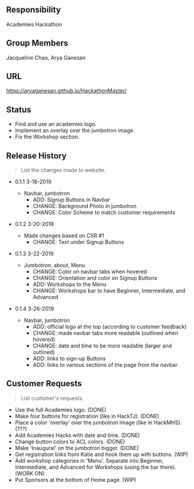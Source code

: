 ## Responsibility

Academies Hackathon

## Group Members

Jacqueline Chao, Arya Ganesan

## URL

https://aryaganesan.github.io/HackathonMaster/

## Status

  * Find and use an academies logo.
  * Implement an overlay over the jumbotron image.
  * Fix the Workshop section.

## Release History
> List the changes made to website.

* 0.1.1 3-18-2019
    * Navbar, jumbotron
      * ADD: Signup Buttons in Navbar
      * CHANGE:  Background Photo in jumbotron
      * CHANGE: Color Scheme to match customer requirements


* 0.1.2 3-20-2019
    * Made changes based on CSR #1
      * CHANGE: Text under Signup Buttons

* 0.1.3 3-22-2019
    * Jumbotron, about, Menu
      * CHANGE: Color on navbar tabs when hovered
      * CHANGE: Orientation and color on Signup Buttons
      * ADD: Workshops to the Menu
      * CHANGE: Workshops bar to have Beginner, Intermediate, and Advanced

* 0.1.4 3-26-2019
    * Navbar, jumbotron
      * ADD: official logo at the top (according to customer feedback)
      * CHANGE: made navbar tabs more readable (outlined when hovered)
      * CHANGE: date and time to be more readable (larger and outlined)
      * ADD: links to sign-up Buttons
      * ADD: links to various sections of the page from the navbar

## Customer Requests
> List customer's requests.

  * Use the full Academies logo. (DONE)
  * Make four buttons for registration (like in HackTJ). (DONE)
  * Place a color 'overlay' over the jumbotron image (like in HackMHS). (???)
  * Add Academies Hacks with date and time. (DONE)
  * Change button colors to ACL colors. (DONE)
  * Make 'Inaugural' on the jumbotron bigger. (DONE)
  * Get registration links from Katie and hook them up with buttons. (WIP)
  * Add workshop categories in 'Menu'. Separate into Beginner, Intermediate,
    and Advanced for Workshops (using the bar there). (WORK ON)
  * Put Sponsors at the bottom of Home page. (WIP)
